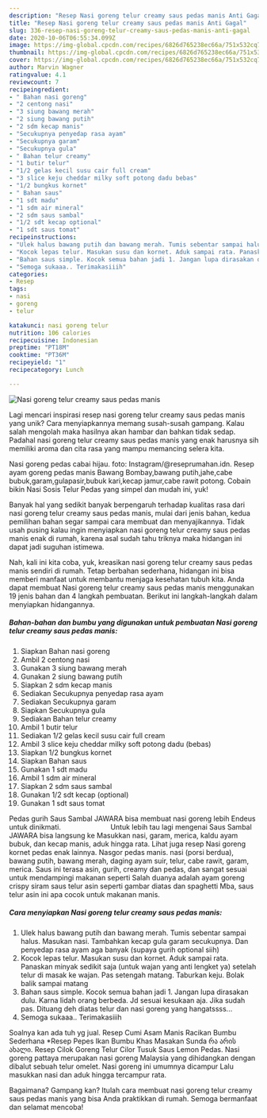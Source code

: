```yaml
---
description: "Resep Nasi goreng telur creamy saus pedas manis Anti Gagal"
title: "Resep Nasi goreng telur creamy saus pedas manis Anti Gagal"
slug: 336-resep-nasi-goreng-telur-creamy-saus-pedas-manis-anti-gagal
date: 2020-10-06T06:55:34.099Z
image: https://img-global.cpcdn.com/recipes/6826d765238ec66a/751x532cq70/nasi-goreng-telur-creamy-saus-pedas-manis-foto-resep-utama.jpg
thumbnail: https://img-global.cpcdn.com/recipes/6826d765238ec66a/751x532cq70/nasi-goreng-telur-creamy-saus-pedas-manis-foto-resep-utama.jpg
cover: https://img-global.cpcdn.com/recipes/6826d765238ec66a/751x532cq70/nasi-goreng-telur-creamy-saus-pedas-manis-foto-resep-utama.jpg
author: Marvin Wagner
ratingvalue: 4.1
reviewcount: 7
recipeingredient:
- " Bahan nasi goreng"
- "2 centong nasi"
- "3 siung bawang merah"
- "2 siung bawang putih"
- "2 sdm kecap manis"
- "Secukupnya penyedap rasa ayam"
- "Secukupnya garam"
- "Secukupnya gula"
- " Bahan telur creamy"
- "1 butir telur"
- "1/2 gelas kecil susu cair full cream"
- "3 slice keju cheddar milky soft potong dadu bebas"
- "1/2 bungkus kornet"
- " Bahan saus"
- "1 sdt madu"
- "1 sdm air mineral"
- "2 sdm saus sambal"
- "1/2 sdt kecap optional"
- "1 sdt saus tomat"
recipeinstructions:
- "Ulek halus bawang putih dan bawang merah. Tumis sebentar sampai halus. Masukan nasi. Tambahkan kecap gula garam secukupnya. Dan penyedap rasa ayam aga banyak (supaya gurih optional siih)"
- "Kocok lepas telur. Masukan susu dan kornet. Aduk sampai rata. Panaskan minyak sedikit saja (untuk wajan yang anti lengket ya) setelah telur di masak ke wajan. Pas setengah matang. Taburkan keju. Bolak balik sampai matang"
- "Bahan saus simple. Kocok semua bahan jadi 1. Jangan lupa dirasakan dulu. Karna lidah orang berbeda. Jd sesuai kesukaan aja. Jika sudah pas. Dituang deh diatas telur dan nasi goreng yang hangatssss..."
- "Semoga sukaaa.. Terimakasiiih"
categories:
- Resep
tags:
- nasi
- goreng
- telur

katakunci: nasi goreng telur 
nutrition: 106 calories
recipecuisine: Indonesian
preptime: "PT18M"
cooktime: "PT36M"
recipeyield: "1"
recipecategory: Lunch

---
```



![Nasi goreng telur creamy saus pedas manis](https://img-global.cpcdn.com/recipes/6826d765238ec66a/751x532cq70/nasi-goreng-telur-creamy-saus-pedas-manis-foto-resep-utama.jpg)

Lagi mencari inspirasi resep nasi goreng telur creamy saus pedas manis yang unik? Cara menyiapkannya memang susah-susah gampang. Kalau salah mengolah maka hasilnya akan hambar dan bahkan tidak sedap. Padahal nasi goreng telur creamy saus pedas manis yang enak harusnya sih memiliki aroma dan cita rasa yang mampu memancing selera kita.

Nasi goreng pedas cabai hijau. foto: Instagram/@reseprumahan.idn. Resep ayam goreng pedas manis Bawang Bombay,bawang putih,jahe,cabe bubuk,garam,gulapasir,bubuk kari,kecap jamur,cabe rawit potong. Cobain bikin Nasi Sosis Telur Pedas yang simpel dan mudah ini, yuk!

Banyak hal yang sedikit banyak berpengaruh terhadap kualitas rasa dari nasi goreng telur creamy saus pedas manis, mulai dari jenis bahan, kedua pemilihan bahan segar sampai cara membuat dan menyajikannya. Tidak usah pusing kalau ingin menyiapkan nasi goreng telur creamy saus pedas manis enak di rumah, karena asal sudah tahu triknya maka hidangan ini dapat jadi suguhan istimewa.


Nah, kali ini kita coba, yuk, kreasikan nasi goreng telur creamy saus pedas manis sendiri di rumah. Tetap berbahan sederhana, hidangan ini bisa memberi manfaat untuk membantu menjaga kesehatan tubuh kita. Anda dapat membuat Nasi goreng telur creamy saus pedas manis menggunakan 19 jenis bahan dan 4 langkah pembuatan. Berikut ini langkah-langkah dalam menyiapkan hidangannya.

<!--inarticleads1-->

##### Bahan-bahan dan bumbu yang digunakan untuk pembuatan Nasi goreng telur creamy saus pedas manis:

1. Siapkan  Bahan nasi goreng
1. Ambil 2 centong nasi
1. Gunakan 3 siung bawang merah
1. Gunakan 2 siung bawang putih
1. Siapkan 2 sdm kecap manis
1. Sediakan Secukupnya penyedap rasa ayam
1. Sediakan Secukupnya garam
1. Siapkan Secukupnya gula
1. Sediakan  Bahan telur creamy
1. Ambil 1 butir telur
1. Sediakan 1/2 gelas kecil susu cair full cream
1. Ambil 3 slice keju cheddar milky soft potong dadu (bebas)
1. Siapkan 1/2 bungkus kornet
1. Siapkan  Bahan saus
1. Gunakan 1 sdt madu
1. Ambil 1 sdm air mineral
1. Siapkan 2 sdm saus sambal
1. Gunakan 1/2 sdt kecap (optional)
1. Gunakan 1 sdt saus tomat


Pedas gurih Saus Sambal JAWARA bisa membuat nasi goreng lebih Endeus untuk dinikmati. ⠀⠀⠀⠀⠀⠀⠀⠀⠀ Untuk lebih tau lagi mengenai Saus Sambal JAWARA bisa langsung ke Masukkan nasi, garam, merica, kaldu ayam bubuk, dan kecap manis, aduk hingga rata. Lihat juga resep Nasi goreng kornet pedas enak lainnya. Nasgor pedas manis. nasi (porsi berdua), bawang putih, bawang merah, daging ayam suir, telur, cabe rawit, garam, merica. Saus ini terasa asin, gurih, creamy dan pedas, dan sangat sesuai untuk mendampingi makanan seperti Salah duanya adalah ayam goreng crispy siram saus telur asin seperti gambar diatas dan spaghetti Mba, saus telur asin ini apa cocok untuk makanan manis. 

<!--inarticleads2-->

##### Cara menyiapkan Nasi goreng telur creamy saus pedas manis:

1. Ulek halus bawang putih dan bawang merah. Tumis sebentar sampai halus. Masukan nasi. Tambahkan kecap gula garam secukupnya. Dan penyedap rasa ayam aga banyak (supaya gurih optional siih)
1. Kocok lepas telur. Masukan susu dan kornet. Aduk sampai rata. Panaskan minyak sedikit saja (untuk wajan yang anti lengket ya) setelah telur di masak ke wajan. Pas setengah matang. Taburkan keju. Bolak balik sampai matang
1. Bahan saus simple. Kocok semua bahan jadi 1. Jangan lupa dirasakan dulu. Karna lidah orang berbeda. Jd sesuai kesukaan aja. Jika sudah pas. Dituang deh diatas telur dan nasi goreng yang hangatssss...
1. Semoga sukaaa.. Terimakasiiih


Soalnya kan ada tuh yg jual. Resep Cumi Asam Manis Racikan Bumbu Sederhana *Resep Pepes Ikan Bumbu Khas Masakan Sunda რა არის ახალი. Resep Cilok Goreng Telur Cilor Tusuk Saus Lemon Pedas. Nasi goreng pattaya merupakan nasi goreng Malaysia yang dihidangkan dengan dibalut sebuah telur omelet. Nasi goreng ini umumnya dicampur Lalu masukkan nasi dan aduk hingga tercampur rata. 

Bagaimana? Gampang kan? Itulah cara membuat nasi goreng telur creamy saus pedas manis yang bisa Anda praktikkan di rumah. Semoga bermanfaat dan selamat mencoba!
